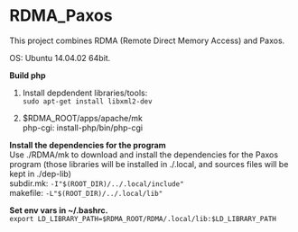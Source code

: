 # RDMA_Paxos

This project combines RDMA (Remote Direct Memory Access) and Paxos.  

OS: Ubuntu 14.04.02 64bit.  
  
**Build php**  
  
1. Install depdendent libraries/tools:  
`sudo apt-get install libxml2-dev`  
  
2. $RDMA_ROOT/apps/apache/mk  
php-cgi: install-php/bin/php-cgi  
  
**Install the dependencies for the program**  
Use ./RDMA/mk to download and install the dependencies for the Paxos program (those libraries will be installed in ./.local, and sources files will be kept in ./dep-lib)  
subdir.mk: `-I"$(ROOT_DIR)/../.local/include"`  
makefile: `-L"$(ROOT_DIR)/../.local/lib"`  
  
**Set env vars in ~/.bashrc.**  
`export LD_LIBRARY_PATH=$RDMA_ROOT/RDMA/.local/lib:$LD_LIBRARY_PATH`


